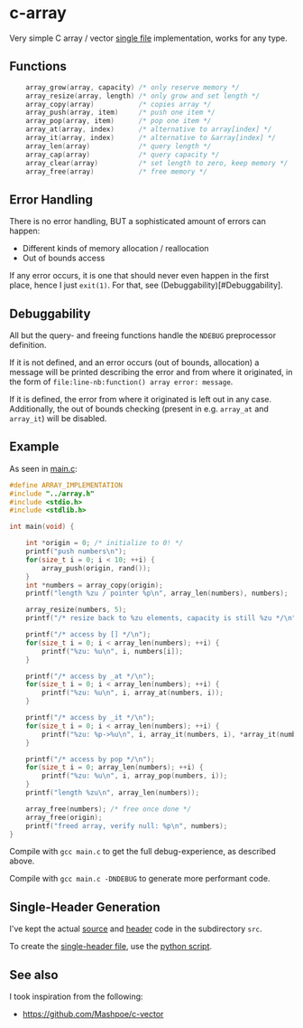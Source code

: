 # c-array

Very simple C array / vector [single file](array.h) implementation, works for any type.

## Functions

```c
    array_grow(array, capacity) /* only reserve memory */
    array_resize(array, length) /* only grow and set length */
    array_copy(array)           /* copies array */
    array_push(array, item)     /* push one item */
    array_pop(array, item)      /* pop one item */
    array_at(array, index)      /* alternative to array[index] */
    array_it(array, index)      /* alternative to &array[index] */
    array_len(array)            /* query length */
    array_cap(array)            /* query capacity */
    array_clear(array)          /* set length to zero, keep memory */
    array_free(array)           /* free memory */
```

## Error Handling

There is no error handling, BUT a sophisticated amount of errors can happen:

- Different kinds of memory allocation / reallocation
- Out of bounds access

If any error occurs, it is one that should never even happen in the first
place, hence I just `exit(1)`. For that, see (Debuggability)[#Debuggability].

## Debuggability

All but the query- and freeing functions handle the `NDEBUG` preprocessor
definition.

If it is not defined, and an error occurs (out of bounds, allocation) a message
will be printed describing the error and from where it originated, in the form
of `file:line-nb:function() array error: message`.

If it is defined, the error from where it originated is left out in any case.
Additionally, the out of bounds checking (present in e.g. `array_at` and
`array_it`) will be disabled.

## Example

As seen in [main.c](examples/main.c):

```c
#define ARRAY_IMPLEMENTATION
#include "../array.h"
#include <stdio.h>
#include <stdlib.h>

int main(void) {

    int *origin = 0; /* initialize to 0! */
    printf("push numbers\n");
    for(size_t i = 0; i < 10; ++i) {
        array_push(origin, rand());
    }
    int *numbers = array_copy(origin);
    printf("length %zu / pointer %p\n", array_len(numbers), numbers);

    array_resize(numbers, 5);
    printf("/* resize back to %zu elements, capacity is still %zu */\n", array_len(numbers), array_cap(numbers));

    printf("/* access by [] */\n");
    for(size_t i = 0; i < array_len(numbers); ++i) {
        printf("%zu: %u\n", i, numbers[i]);
    }

    printf("/* access by _at */\n");
    for(size_t i = 0; i < array_len(numbers); ++i) {
        printf("%zu: %u\n", i, array_at(numbers, i));
    }

    printf("/* access by _it */\n");
    for(size_t i = 0; i < array_len(numbers); ++i) {
        printf("%zu: %p->%u\n", i, array_it(numbers, i), *array_it(numbers, i));
    }

    printf("/* access by pop */\n");
    for(size_t i = 0; array_len(numbers); ++i) {
        printf("%zu: %u\n", i, array_pop(numbers, i));
    }
    printf("length %zu\n", array_len(numbers));

    array_free(numbers); /* free once done */
    array_free(origin);
    printf("freed array, verify null: %p\n", numbers);
}
```

Compile with `gcc main.c` to get the full debug-experience, as described above.

Compile with `gcc main.c -DNDEBUG` to generate more performant code.


## Single-Header Generation

I've kept the actual [source](src/array.c) and [header](src/array.h) code in the subdirectory `src`.

To create the [single-header file](array.h), use the [python script](gen-single-file.py).

## See also

I took inspiration from the following:

- <https://github.com/Mashpoe/c-vector>

